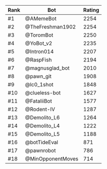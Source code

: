 Rank|Bot|Rating
---|---|---
#1|@AMemeBot|2254
#2|@TheFreshman1902|2254
#3|@ToromBot|2250
#4|@YoBot_v2|2235
#5|@Intron014|2207
#6|@RaspFish|2194
#7|@magnusglad_bot|2010
#8|@pawn_git|1908
#9|@lc0_1shot|1848
#10|@clueless-bot|1627
#11|@FataliiBot|1577
#12|@Rodent-IV|1287
#13|@Demolito_L6|1264
#14|@Demolito_L4|1222
#15|@Demolito_L5|1188
#16|@botTideEval|871
#17|@pawnrobot|786
#18|@MinOpponentMoves|714
